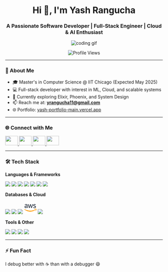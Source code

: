 <h1 align="center">Hi 👋, I'm Yash Rangucha</h1>
<h3 align="center">A Passionate Software Developer | Full-Stack Engineer | Cloud & AI Enthusiast</h3>

<p align="center">
  <img src="https://media.tenor.com/NOYF3f82b_gAAAAC/programmer.gif" width="300" alt="coding gif" />
</p>

<p align="center">
  <img src="https://komarev.com/ghpvc/?username=yashrangucha&label=Profile%20views&color=0e75b6&style=flat" alt="Profile Views" />
</p>

---

### 🧠 About Me

- 🎓 Master's in Computer Science @ IIT Chicago (Expected May 2025)  
- 💻 Full-stack developer with interest in ML, Cloud, and scalable systems  
- 🌱 Currently exploring Elixir, Phoenix, and System Design  
- 📫 Reach me at: **yrangucha11@gmail.com**  
- 🌐 Portfolio: [yash-portfolio-main.vercel.app](https://yash-portfolio-main.vercel.app)

---

### 🌐 Connect with Me

<p align="left">
  <a href="https://www.linkedin.com/in/yash-rangucha-b23a04219/" target="_blank">
    <img src="https://raw.githubusercontent.com/rahuldkjain/github-profile-readme-generator/master/src/images/icons/Social/linked-in-alt.svg" height="30" width="40" />
  </a>
  <a href="https://instagram.com/yash_rangucha" target="_blank">
    <img src="https://raw.githubusercontent.com/rahuldkjain/github-profile-readme-generator/master/src/images/icons/Social/instagram.svg" height="30" width="40" />
  </a>
  <a href="https://www.hackerrank.com/yrangucha11" target="_blank">
    <img src="https://raw.githubusercontent.com/rahuldkjain/github-profile-readme-generator/master/src/images/icons/Social/hackerrank.svg" height="30" width="40" />
  </a>
  <a href="https://leetcode.com/yash_001/" target="_blank">
    <img src="https://raw.githubusercontent.com/rahuldkjain/github-profile-readme-generator/master/src/images/icons/Social/leet-code.svg" height="30" width="40" />
  </a>
</p>

---

### 🛠️ Tech Stack

**Languages & Frameworks**  
<p>
  <img src="https://cdn.jsdelivr.net/gh/devicons/devicon/icons/javascript/javascript-original.svg" width="30" />
  <img src="https://cdn.jsdelivr.net/gh/devicons/devicon/icons/typescript/typescript-original.svg" width="30" />
  <img src="https://cdn.jsdelivr.net/gh/devicons/devicon/icons/python/python-original.svg" width="30" />
  <img src="https://cdn.jsdelivr.net/gh/devicons/devicon/icons/cplusplus/cplusplus-original.svg" width="30" />
  <img src="https://cdn.jsdelivr.net/gh/devicons/devicon/icons/react/react-original.svg" width="30" />
  <img src="https://cdn.jsdelivr.net/gh/devicons/devicon/icons/nodejs/nodejs-original.svg" width="30" />
  <img src="https://cdn.jsdelivr.net/gh/devicons/devicon/icons/django/django-plain.svg" width="30" />
</p>

**Databases & Cloud**  
<p>
  <img src="https://cdn.jsdelivr.net/gh/devicons/devicon/icons/mysql/mysql-original-wordmark.svg" width="40" />
  <img src="https://cdn.jsdelivr.net/gh/devicons/devicon/icons/postgresql/postgresql-original-wordmark.svg" width="40" />
  <img src="https://cdn.jsdelivr.net/gh/devicons/devicon/icons/mongodb/mongodb-original.svg" width="40" />
  <img src="https://raw.githubusercontent.com/devicons/devicon/master/icons/amazonwebservices/amazonwebservices-original-wordmark.svg" width="40" />
  <img src="https://cdn.jsdelivr.net/gh/devicons/devicon/icons/googlecloud/googlecloud-original.svg" width="40" />
</p>


**Tools & Other**  
<p>
  <img src="https://cdn.jsdelivr.net/gh/devicons/devicon/icons/git/git-original.svg" width="30" />
  <img src="https://cdn.jsdelivr.net/gh/devicons/devicon/icons/linux/linux-original.svg" width="30" />
  <img src="https://cdn.jsdelivr.net/gh/devicons/devicon/icons/docker/docker-original.svg" width="30" />
  <img src="https://cdn.jsdelivr.net/gh/devicons/devicon/icons/visualstudio/visualstudio-plain.svg" width="30" />
</p>

---

### ⚡ Fun Fact

I debug better with ☕ than with a debugger 😄
